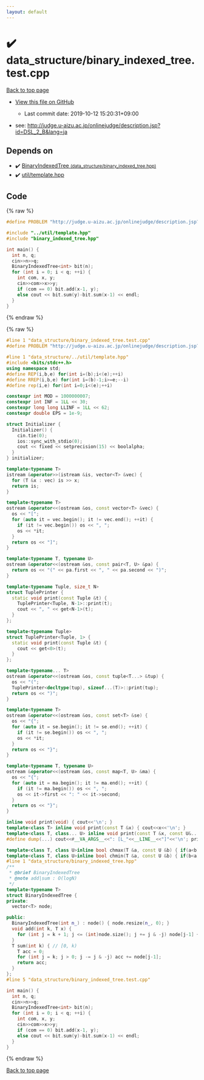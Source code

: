 ```yaml
---
layout: default
---
```


<!-- mathjax config similar to math.stackexchange -->
<script type="text/javascript" async
  src="https://cdnjs.cloudflare.com/ajax/libs/mathjax/2.7.5/MathJax.js?config=TeX-MML-AM_CHTML">
</script>
<script type="text/x-mathjax-config">
  MathJax.Hub.Config({
    TeX: { equationNumbers: { autoNumber: "AMS" }},
    tex2jax: {
      inlineMath: [ ['$','$'] ],
      processEscapes: true
    },
    "HTML-CSS": { matchFontHeight: false },
    displayAlign: "left",
    displayIndent: "2em"
  });
</script>

<script type="text/javascript" src="https://cdnjs.cloudflare.com/ajax/libs/jquery/3.4.1/jquery.min.js"></script>
<script src="https://cdn.jsdelivr.net/npm/jquery-balloon-js@1.1.2/jquery.balloon.min.js" integrity="sha256-ZEYs9VrgAeNuPvs15E39OsyOJaIkXEEt10fzxJ20+2I=" crossorigin="anonymous"></script>
<script type="text/javascript" src="../../assets/js/copy-button.js"></script>
<link rel="stylesheet" href="../../assets/css/copy-button.css" />


# :heavy_check_mark: data_structure/binary_indexed_tree.test.cpp

<a href="../../index.html">Back to top page</a>

* <a href="{{ site.github.repository_url }}/blob/master/data_structure/binary_indexed_tree.test.cpp">View this file on GitHub</a>
    - Last commit date: 2019-10-12 15:20:31+09:00


* see: <a href="http://judge.u-aizu.ac.jp/onlinejudge/description.jsp?id=DSL_2_B&lang=ja">http://judge.u-aizu.ac.jp/onlinejudge/description.jsp?id=DSL_2_B&lang=ja</a>


## Depends on

* :heavy_check_mark: <a href="../../library/data_structure/binary_indexed_tree.hpp.html">BinaryIndexedTree <small>(data_structure/binary_indexed_tree.hpp)</small></a>
* :heavy_check_mark: <a href="../../library/util/template.hpp.html">util/template.hpp</a>


## Code

<a id="unbundled"></a>
{% raw %}
```cpp
#define PROBLEM "http://judge.u-aizu.ac.jp/onlinejudge/description.jsp?id=DSL_2_B&lang=ja"

#include "../util/template.hpp"
#include "binary_indexed_tree.hpp"

int main() {
  int n, q;
  cin>>n>>q;
  BinaryIndexedTree<int> bit(n);
  for (int i = 0; i < q; ++i) {
    int com, x, y;
    cin>>com>>x>>y;
    if (com == 0) bit.add(x-1, y);
    else cout << bit.sum(y)-bit.sum(x-1) << endl;
  }
}
```
{% endraw %}

<a id="bundled"></a>
{% raw %}
```cpp
#line 1 "data_structure/binary_indexed_tree.test.cpp"
#define PROBLEM "http://judge.u-aizu.ac.jp/onlinejudge/description.jsp?id=DSL_2_B&lang=ja"

#line 1 "data_structure/../util/template.hpp"
#include <bits/stdc++.h>
using namespace std;
#define REP(i,b,e) for(int i=(b);i<(e);++i)
#define RREP(i,b,e) for(int i=(b)-1;i>=e;--i)
#define rep(i,e) for(int i=0;i<(e);++i)

constexpr int MOD = 1000000007;
constexpr int INF = 1LL << 30;
constexpr long long LLINF = 1LL << 62;
constexpr double EPS = 1e-9;

struct Initializer {
  Initializer() {
    cin.tie(0);
    ios::sync_with_stdio(0);
    cout << fixed << setprecision(15) << boolalpha;
  }
} initializer;

template<typename T>
istream &operator>>(istream &is, vector<T> &vec) {
  for (T &x : vec) is >> x;
  return is;
}

template<typename T>
ostream &operator<<(ostream &os, const vector<T> &vec) {
  os << "[";
  for (auto it = vec.begin(); it != vec.end(); ++it) {
    if (it != vec.begin()) os << ", ";
    os << *it;
  }
  return os << "]";
}

template<typename T, typename U>
ostream &operator<<(ostream &os, const pair<T, U> &pa) {
  return os << "(" << pa.first << ", " << pa.second << ")";
}

template<typename Tuple, size_t N>
struct TuplePrinter {
  static void print(const Tuple &t) {
    TuplePrinter<Tuple, N-1>::print(t);
    cout << ", " << get<N-1>(t);
  }
};

template<typename Tuple>
struct TuplePrinter<Tuple, 1> {
  static void print(const Tuple &t) {
    cout << get<0>(t);
  }
};

template<typename... T>
ostream &operator<<(ostream &os, const tuple<T...> &tup) {
  os << "(";
  TuplePrinter<decltype(tup), sizeof...(T)>::print(tup);
  return os << ")";
}

template<typename T>
ostream &operator<<(ostream &os, const set<T> &se) {
  os << "{";
  for (auto it = se.begin(); it != se.end(); ++it) {
    if (it != se.begin()) os << ", ";
    os << *it;
  }
  return os << "}";
}

template<typename T, typename U>
ostream &operator<<(ostream &os, const map<T, U> &ma) {
  os << "{";
  for (auto it = ma.begin(); it != ma.end(); ++it) {
    if (it != ma.begin()) os << ", ";
    os << it->first << ": " << it->second;
  }
  return os << "}";
}

inline void print(void) { cout<<'\n'; }
template<class T> inline void print(const T &x) { cout<<x<<'\n'; }
template<class T, class... U> inline void print(const T &x, const U&... y) { cout<<x<<" "; print(y...); }
#define dump(...) cout<<#__VA_ARGS__<<": [L_"<<__LINE__<<"]"<<'\n'; print(__VA_ARGS__);cout<<'\n';

template<class T, class U>inline bool chmax(T &a, const U &b) { if(a<b){ a=b; return 1; } return 0; }
template<class T, class U>inline bool chmin(T &a, const U &b) { if(b<a){ a=b; return 1; } return 0; }
#line 1 "data_structure/binary_indexed_tree.hpp"
/**
 * @brief BinaryIndexedTree
 * @note add|sum : O(logN)
 */
template<typename T>
struct BinaryIndexedTree {
private:
  vector<T> node;

public:
  BinaryIndexedTree(int n_) : node() { node.resize(n_, 0); }
  void add(int k, T x) {
    for (int j = k + 1; j <= (int)node.size(); j += j & -j) node[j-1] += x;
  }
  T sum(int k) { // [0, k)
    T acc = 0;
    for (int j = k; j > 0; j -= j & -j) acc += node[j-1];
    return acc;
  }
};
#line 5 "data_structure/binary_indexed_tree.test.cpp"

int main() {
  int n, q;
  cin>>n>>q;
  BinaryIndexedTree<int> bit(n);
  for (int i = 0; i < q; ++i) {
    int com, x, y;
    cin>>com>>x>>y;
    if (com == 0) bit.add(x-1, y);
    else cout << bit.sum(y)-bit.sum(x-1) << endl;
  }
}

```
{% endraw %}

<a href="../../index.html">Back to top page</a>

